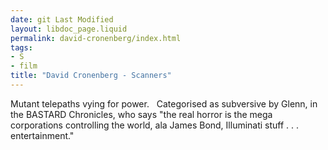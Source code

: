 ```yaml
---
date: git Last Modified
layout: libdoc_page.liquid
permalink: david-cronenberg/index.html
tags:
- S
- film
title: "David Cronenberg - Scanners"
---
```


Mutant telepaths vying for power.
 
Categorised as subversive by Glenn, in the  BASTARD Chronicles, who says "the real  horror is the mega corporations controlling the world, ala James Bond,  Illuminati stuff . . . entertainment."